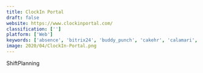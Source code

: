 ```yaml
---
title: ClockIn Portal
draft: false 
website: https://www.clockinportal.com/
classification: ['']
platform: ['Web']
keywords: ['absence', 'bitrix24', 'buddy_punch', 'cakehr', 'calamari', 'clockwise', 'findmyshift', 'jibble', 'jolt', 'opensimsim', 'parim', 'sutihr', 'swipeclock', 'tsheets', 'tanda', 'timeclock_plus', 'ultipro', 'vericlock', 'webhr', 'when_i_work']
image: 2020/04/ClockIn-Portal.png
---
```

ShiftPlanning